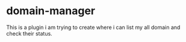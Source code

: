 # domain-manager
This is a plugin i am trying to create where i can list my all domain and check their status.

